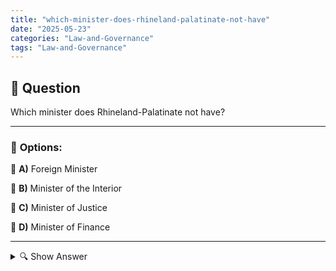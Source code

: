 ```yaml
---
title: "which-minister-does-rhineland-palatinate-not-have"
date: "2025-05-23"
categories: "Law-and-Governance"
tags: "Law-and-Governance"
---
```


## 📌 **Question**

Which minister does Rhineland-Palatinate not have?



---

### 📝 **Options:**

🔘 **A)** Foreign Minister

🔘 **B)** Minister of the Interior

🔘 **C)** Minister of Justice

🔘 **D)** Minister of Finance

---

<details>
  <summary>🔍 Show Answer</summary>

  <p>
💡  <b>Correct Answer:</b>  a
  </p>
  <p>
    📖<b>Explanation:</b>
    
  </p>
</details>
